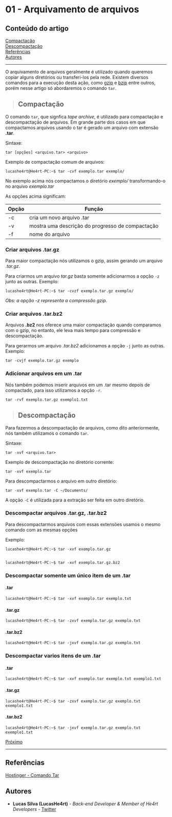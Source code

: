 # 01 - Arquivamento de arquivos

## Conteúdo do artigo

[Compactação](#Compactação)<br>
[Descompactação](#Descompactação)<br>
[Referências](#Referências)<br>
[Autores](#Autores)

---

O arquivamento de arquivos geralmente é utilizado quando queremos copiar alguns diretórios ou transferi-los pela rede. Existem diversos comandos para a execução desta ação, como [gzip](http://guialinux.uniriotec.br/gzip/) e [bzip](http://guialinux.uniriotec.br/bzip2/) entre outros, porém nesse artigo só abordaremos o comando `tar`.

> ## Compactação

O comando `tar`, que signfica *tape archive*, é utilizado para compactação e descompactação de arquivos. Em grande parte dos casos em que compactamos arquivos usando o tar é gerado um arquivo com extensão **.tar**.

Sintaxe:

```console
tar [opções] <arquivo.tar> <arquivo>
```

Exemplo de compactação comum de arquivos:

```console
lucashe4rt@He4rt-PC:~$ tar -cvf exemplo.tar exemplo/
```

No exemplo acima nós compactamos o diretório *exemplo/* transformando-o no arquivo *exemplo.tar*

As opções acima significam:

Opção | Função
---| ---
-c| cria um novo arquivo .tar
-v| mostra uma descrição do progresso de compactação
-f| nome do arquivo

### Criar arquivos .tar.gz

Para maior compactação nós utilizamos o gzip, assim gerando um arquivo *.tar.gz*.

Para criarmos um arquivo *tar.gz* basta somente adicionarmos a opção `-z` junto as outras. Exemplo:

```console
lucashe4rt@He4rt-PC:~$ tar -cvzf exemplo.tar.gz exemplo/
```

*Obs: a opção -z representa a compressão gzip*.

### Criar arquivos .tar.bz2

Arquivos **.bz2** nos oferece uma maior compactação quando comparamos com o gzip, no entanto, ele leva mais tempo para compressão e descompactação.

Para gerarmos um arquivo *.tar.bz2* adicionamos a opção `-j` junto as outras. Exemplo:

```console
tar -cvjf exemplo.tar.gz exemplo
```

### Adicionar arquivos em um .tar

Nós também podemos inserir arquivos em um .tar mesmo depois de compactado, para isso utilizamos a opção `-r`.

```console
tar -rvf exemplo.tar.gz exemplo1.txt
```

> ## Descompactação

Para fazermos a descompactação de arquivos, como dito anteriormente, nós também utilizamos o comando `tar`.

Sintaxe:

```console
tar -xvf <arquivo.tar>
```

Exemplo de descompactação no diretório corrente:

```console
tar -xvf exemplo.tar
```

Para descompactarmos o arquivo em outro diretório:

```console
tar -xvf exemplo.tar -C ~/Documents/
```

A opção `-C` é utilizada para a extração ser feita em outro diretório.

### Descompactar arquivos .tar.gz, .tar.bz2

Para descompactarmos arquivos com essas extensões usamos o mesmo comando com as mesmas opções

Exemplo:

```console
lucashe4rt@He4rt-PC:~$ tar -xvf exemplo.tar.gz


lucashe4rt@He4rt-PC:~$ tar -xvf exemplo.tar.gz.bz2
```

### Descompactar somente um único item de um .tar

#### .tar

```console
lucashe4rt@He4rt-PC:~$ tar -xvf exemplo.tar exemplo.txt
```

#### .tar.gz

```console
lucashe4rt@He4rt-PC:~$ tar -zxvf exemplo.tar.gz exemplo.txt
```

#### .tar.bz2

```console
lucashe4rt@He4rt-PC:~$ tar -jxvf exemplo.tar.gz exemplo.txt
```

### Descompactar varios itens de um .tar

#### .tar

```console
lucashe4rt@He4rt-PC:~$ tar -xvf exemplo.tar exemplo.txt exemplo1.txt
```

#### .tar.gz

```console
lucashe4rt@He4rt-PC:~$ tar -zxvf exemplo.tar.gz exemplo.txt exemplo1.txt
```

#### .tar.bz2

```console
lucashe4rt@He4rt-PC:~$ tar -jxvf exemplo.tar.gz exemplo.txt exemplo1.txt
```

[Próximo](./2-Dados.md)

---

## Referências

[Hostinger - Comando Tar](https://www.hostinger.com.br/tutoriais/comando-tar-linux/)

## Autores

* **Lucas Silva (LucasHe4rt)** - *Back-end Developer & Member of He4rt Developers* - [Twitter](https://twitter.com/lucashe4rt)
